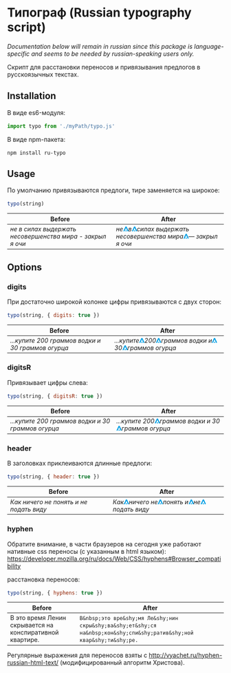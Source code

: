 # Типограф (Russian typography script)

*Documentation below will remain in russian since this package is language-specific and seems to be needed by russian-speaking users only.*

Cкрипт для расстановки переносов и привязывания предлогов в русскоязычных текстах.


## Installation

В виде es6-модуля:
```js
import typo from './myPath/typo.js'
```

В виде npm-пакета:
```
npm install ru-typo
```


## Usage

По умолчанию привязываются предлоги, тире заменяется на широкое:
```js
typo(string)
```

| Before | After |
| --- | --- |
| *не в силах выдержать несовершенства мира - закрыл я очи* | *не![](assets/space.png)в![](assets/space.png)силах выдержать несовершенства мира![](assets/space.png)&mdash; закрыл я очи* |

## Options


### digits

При достаточно широкой колонке цифры привязываются с двух сторон:

```js
typo(string, { digits: true })
```

| Before | After |
| --- | --- |
| *...купите 200 граммов водки и 30 граммов огурца* | *...купите![](assets/space.png)200![](assets/space.png)граммов водки и![](assets/space.png)30![](assets/space.png)граммов огурца* |

### digitsR

Привязывает цифры слева:

```js
typo(string, { digitsR: true })
```
| Before | After |
| --- | --- |
| *...купите 200 граммов водки и 30 граммов огурца* | *...купите 200![](assets/space.png)граммов водки и 30![](assets/space.png)граммов огурца* |


### header

В заголовках приклеиваются длинные предлоги:
```js
typo(string, { header: true })
```
| Before | After |
| --- | --- |
| *Как ничего не понять и не подать виду* | *Как![](assets/space.png)ничего не![](assets/space.png)понять и![](assets/space.png)не![](assets/space.png)подать виду* |


### hyphen

Обратите внимание, в части браузеров на сегодня уже работают нативные css переносы (с указанным в html языком): https://developer.mozilla.org/ru/docs/Web/CSS/hyphens#Browser_compatibility

расстановка переносов:
```js
typo(string, { hyphens: true })
```
| Before | After |
| --- | --- |
| В это время Ленин скрывается на конспиративной квартире. |  ```В&nbsp;это вре&shy;мя Ле&shy;нин скры&shy;ва&shy;ет&shy;ся на&nbsp;кон&shy;спи&shy;ратив&shy;ной квар&shy;ти&shy;ре.``` |

Регулярные выражения для переносов взяты с http://vyachet.ru/hyphen-russian-html-text/ (модифицированный алгоритм Христова).
